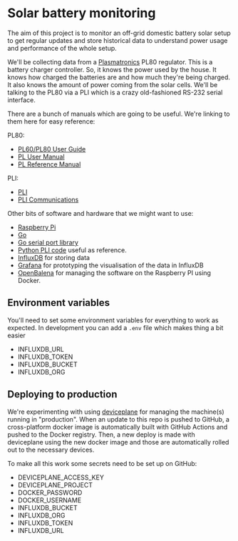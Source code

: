 # Solar battery monitoring

The aim of this project is to monitor an off-grid domestic battery solar setup to get regular updates
and store historical data to understand power usage and performance of the whole setup.

We'll be collecting data from a [Plasmatronics](http://www.plasmatronics.com.au/) PL80 regulator. This is a battery charger controller. So, it knows the power used by the house. It knows how charged the batteries are and how much they're being charged. It also knows the amount of power coming from the solar cells. We'll be talking to the PL80 via a PLI which is a crazy old-fashioned RS-232 serial interface.

There are a bunch of manuals which are going to be useful. We're linking to them here for easy reference:

PL80:

- [PL60/PL80 User Guide](http://www.plasmatronics.com.au/downloads/PL60.PL80.UserGuide.V6.pdf)
- [PL User Manual](http://www.plasmatronics.com.au/downloads/PLUserMan.V9.0324.pdf)
- [PL Reference Manual](http://www.plasmatronics.com.au/downloads/PL_Reference_Manual_6.3.1.pdf)

PLI:

- [PLI](http://www.plasmatronics.com.au/downloads/PLIman4.2.pdf)
- [PLI Communications](http://www.plasmatronics.com.au/downloads/PLI.Info.2.16.pdf)

Other bits of software and hardware that we might want to use:

- [Raspberry Pi](https://www.raspberrypi.org/)
- [Go](https://golang.org/)
- [Go serial port library](https://github.com/jacobsa/go-serial)
- [Python PLI code](https://github.com/jeremyvisser/pli) useful as reference.
- [InfluxDB](https://www.influxdata.com/) for storing data
- [Grafana](https://grafana.com/) for prototyping the visualisation of the data in InfluxDB
- [OpenBalena](https://www.balena.io/open/) for managing the software on the Raspberry PI using Docker.

## Environment variables

You'll need to set some environment variables for everything to work as expected. In development you can add a
`.env` file which makes thing a bit easier

- INFLUXDB_URL
- INFLUXDB_TOKEN
- INFLUXDB_BUCKET
- INFLUXDB_ORG

## Deploying to production

We're experimenting with using [deviceplane](https://deviceplane.com/) for managing the machine(s) running in "production". When an update to this repo is pushed to GitHub, a cross-platform docker image is automatically built with GitHub Actions and pushed to the Docker registry. Then, a new deploy is made with deviceplane using the new docker image and those are automatically rolled out to the necessary devices.

To make all this work some secrets need to be set up on GitHub:

- DEVICEPLANE_ACCESS_KEY
- DEVICEPLANE_PROJECT
- DOCKER_PASSWORD
- DOCKER_USERNAME
- INFLUXDB_BUCKET
- INFLUXDB_ORG
- INFLUXDB_TOKEN
- INFLUXDB_URL
